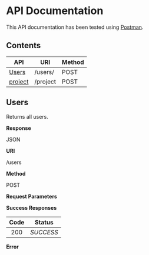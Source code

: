 API Documentation
=================

This API documentation has been tested using [Postman](https://www.getpostman.com/).

Contents
--------

| API                                 | URI                       | Method    |
|-------------------------------------|---------------------------|-----------|
| [Users](#users)                     | /users/                   | POST      |
| [project](#project)                 | /project                  | POST      |

Users
-------

Returns all users.

**Response**

JSON

**URI**

/users

**Method**

POST

**Request Parameters**

**Success Responses**

| Code | Status    |                                                                               
|:----:|:---------:|
| 200  | *SUCCESS* |

**Error**
